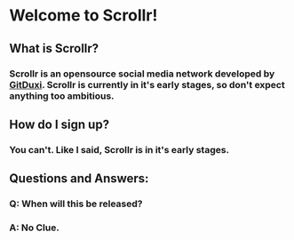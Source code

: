 # Welcome to Scrollr!

## What is Scrollr?
### Scrollr is an opensource social media network developed by [GitDuxi](https://www.github.com/GitDuxi). Scrollr is currently in it's early stages, so don't expect anything too ambitious.

## How do I sign up?
### You can't. Like I said, Scrollr is in it's early stages.

## Questions and Answers:
### Q: When will this be released?
### A: No Clue.